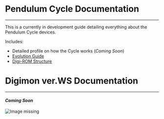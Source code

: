 # Pendulum Cycle Documentation
-----

This is a currently in development guide detailing everything about the Pendulum Cycle devices.

Includes:
- Detailed profile on how the Cycle works (_Coming Soon_)<!--[Detailed profile on how the Cycle works](resources/cycle/index)-->
- [Evolution Guide](resources/cycle/evolution)<!--(https://docs.google.com/spreadsheets/d/1_29MaSDrVyq3mdV_eAEQcQYbdcmmB5U-17CdGEzVYmE/edit?usp=sharing)-->
- [Digi-ROM Structure](resources/cycle/digi-rom-structure)

<!-- [Is the Cycle Good or Bad?]({{site.baseurl}}/resources/cycle/verdict)
- [Myths, Rumors, and Bad Ideas]({{site.baseurl}}/resources/cycle/struggle)-->

<!--# Digimon Pendulum Documentation
-----
- [Evolution Guide]({{site.baseurl}}/resources/pendulum/evolution) _WIP_-->

# Digimon ver.WS Documentation
-----

#### _Coming Soon_

![Image missing]({{site.baseurl}}/hosting/digimon-lcd-colored/tama4.png)
